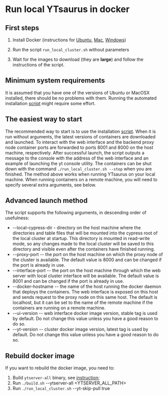 Run local YTsaurus in docker
====================================

First steps
-----------
1. Install Docker (instructions for
[Ubuntu](https://docs.docker.com/install/linux/docker-ce/ubuntu/),
[Mac](https://docs.docker.com/docker-for-mac/install/),
[Windows](https://docs.docker.com/docker-for-windows/install/))

2. Run the script `run_local_cluster.sh` without parameters
3. Wait for the images to download (they are **large**) and follow the instructions of the script.

Minimum system requirements
--------------------------------
It is assumed that you have one of the versions of Ubuntu or MacOSX installed, there should be no problems with them. Running the automated installation [script](https://github.com/ytsaurus/ytsaurus/blob/main/yt/docker/local/run_local_cluster.sh) might require some effort.

The easiest way to start
-------------------------
The recommended way to start is to use the installation [script](https://github.com/ytsaurus/ytsaurus/blob/main/yt/docker/local/run_local_cluster.sh).
When it is run without arguments, the latest versions of containers are downloaded and launched. To interact with the web interface and the backend proxy node container ports are forwarded to ports 8001 and 8000 on the host machine, respectively.
After successful launch, the script outputs a message to the console with the address of the web interface and an example of launching the yt console utility. The containers can be shut down with the command `./run_local_cluster.sh --stop` when you are finished.
The method above works when running YTsaurus on your local machine. When running containers on a remote machine, you will need to specify several extra arguments, see below.

Advanced launch method
--------------------------
The script supports the following arguments, in descending order of usefulness:
* --local-cypress-dir - directory on the host machine where the directories and table files that will be mounted into the cypress root of the local cluster at startup.
This directory is mounted in read-write mode, so any changes made to the local cluster will be saved to this directory and visible even after the containers have finished running.
* --proxy-port -- the port on the host machine on which the proxy node of the cluster is available. The default value is 8000 and can be changed if the port is already in use.
* --interface-port -- the port on the host machine through which the web server with local cluster interface will be available. The default value is 8001 and can be changed if the port is already in use.
* --docker-hostname -- the name of the host running the docker daemon that deploys the containers. The web interface is exposed on this host and sends request to the proxy node on this same host. The default is localhost, but it can be set to the name of the remote machine if the containers are running on a remote machine.
* --ui-version -- web interface docker image version, stable tag is used by default. Do not change this value unless you have a good reason to do so.
* --yt-version -- cluster docker image version, latest tag is used by default. Do not change this value unless you have a good reason to do so.

Rebuild docker image
--------------------------
If you want to rebuild the docker image, you need to:
1. Build `ytserver-all` binary, see [instruction](https://github.com/ytsaurus/ytsaurus/blob/main/BUILD.md);
2. Run `./build.sh` --ytserver-all <YTSERVER_ALL_PATH>
3. Run `./run_local_cluster.sh` --yt-skip-pull true
